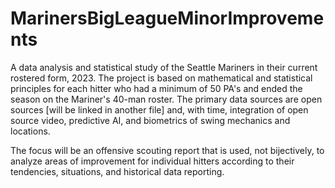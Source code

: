 # MarinersBigLeagueMinorImprovements
A data analysis and statistical study of the Seattle Mariners in their current rostered form, 2023. 
The project is based on mathematical and statistical principles for each hitter who had a minimum of 50 PA's and ended the season on the Mariner's 40-man roster. 
The primary data sources are open sources [will be linked in another file] and, with time, integration of open source video, predictive AI, and biometrics of swing mechanics and locations. 

The focus will be an offensive scouting report that is used, not bijectively, to analyze areas of improvement for individual hitters according to their tendencies, situations, and historical data reporting.
